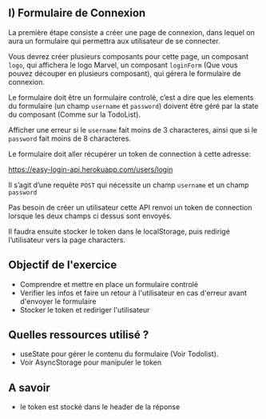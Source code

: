
## I) Formulaire de Connexion

La première étape consiste a créer une page de connexion, dans lequel on aura un formulaire qui permettra aux utilisateur de se connecter.

Vous devrez créer plusieurs composants pour cette page, un composant `logo`, qui affichera le logo Marvel, un composant `loginForm` (Que vous pouvez découper en plusieurs composant), qui gérera le formulaire de connexion.

Le formulaire doit être un formulaire controlé, c’est a dire que les elements du formulaire (un champ `username` et `password`) doivent être géré par la state du composant (Comme sur la TodoList).

Afficher une erreur si le ```username``` fait moins de 3 characteres, ainsi que si le ```password``` fait moins de 8 characteres.

Le formulaire doit aller récupérer un token de connection à cette adresse:

https://easy-login-api.herokuapp.com/users/login

Il s’agit d’une requête ```POST``` qui nécessite un champ ```username``` et un champ ```password```

Pas besoin de créer un utilisateur cette API renvoi un token de connection lorsque les deux champs ci dessus sont envoyés.

Il faudra ensuite stocker le token dans le localStorage, puis redirigé l’utilisateur vers la page characters.

## Objectif de l'exercice
* Comprendre et mettre en place un formulaire controlé
* Verifier les infos et faire un retour à l'utilisateur en cas d'erreur avant d'envoyer le formulaire
* Stocker le token et rediriger l'utilisateur

## Quelles ressources utilisé ?
* useState pour gérer le contenu du formulaire (Voir Todolist).
* Voir AsyncStorage pour manipuler le token

## A savoir
* le token est stocké dans le header de la réponse